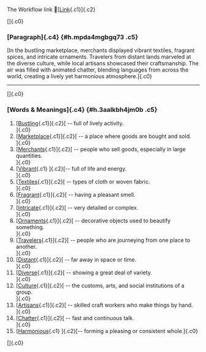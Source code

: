The Workflow link
👏[[Link](https://www.google.com/url?q=http://www.google.com&sa=D&source=editors&ust=1758600079703163&usg=AOvVaw2-BznSRKmGToK4MIOI_nzi){.c1}]{.c2}

[]{.c0}

### [Paragraph]{.c4} {#h.mpda4mgbgq73 .c5}

[In the bustling marketplace, merchants displayed vibrant textiles,
fragrant spices, and intricate ornaments. Travelers from distant lands
marveled at the diverse culture, while local artisans showcased their
craftsmanship. The air was filled with animated chatter, blending
languages from across the world, creating a lively yet harmonious
atmosphere.]{.c0}

------------------------------------------------------------------------

[]{.c0}

### [Words & Meanings]{.c4} {#h.3aalkbh4jm0b .c5}

1.  [[Bustling](https://www.google.com/url?q=http://www.google.com&sa=D&source=editors&ust=1758600079703986&usg=AOvVaw0YBannaef52FQvJW3ldmRf){.c1}]{.c2}[ --
    full of lively activity.\
    ]{.c0}
2.  [[Marketplace](https://www.google.com/url?q=http://www.google.com&sa=D&source=editors&ust=1758600079704141&usg=AOvVaw2Pf0HvoR_zUgnV5t7sJOgu){.c1}]{.c2}[ --
    a place where goods are bought and sold.\
    ]{.c0}
3.  [[Merchants](https://www.google.com/url?q=http://www.google.com&sa=D&source=editors&ust=1758600079704313&usg=AOvVaw0b7Hfvy3PwxbLkqrG5XqUO){.c1}]{.c2}[ --
    people who sell goods, especially in large quantities.\
    ]{.c0}
4.  [[Vibrant](https://www.google.com/url?q=http://www.google.com&sa=D&source=editors&ust=1758600079704446&usg=AOvVaw2ARjlQaQQQY4ANrBRdudIv){.c1}
    ]{.c2}[-- full of life and energy.\
    ]{.c0}
5.  [[Textiles](https://www.google.com/url?q=http://www.google.com&sa=D&source=editors&ust=1758600079704550&usg=AOvVaw3prMxmc7rOaPzD_t0gMqz8){.c1}]{.c2}[ --
    types of cloth or woven fabric.\
    ]{.c0}
6.  [[Fragrant](https://www.google.com/url?q=http://www.google.com&sa=D&source=editors&ust=1758600079704658&usg=AOvVaw3Us7rF7WcN0eaI9VT1P4A7){.c1}]{.c2}[ --
    having a pleasant smell.\
    ]{.c0}
7.  [[Intricate](https://www.google.com/url?q=http://www.google.com&sa=D&source=editors&ust=1758600079704758&usg=AOvVaw0ocBbr3G7mBWSAxQRJwaeH){.c1}]{.c2}[ --
    very detailed or complex.\
    ]{.c0}
8.  [[Ornaments](https://www.google.com/url?q=http://www.google.com&sa=D&source=editors&ust=1758600079704866&usg=AOvVaw2Q0-oPYlW6psxvRMhGGeb-){.c1}]{.c2}[ --
    decorative objects used to beautify something.\
    ]{.c0}
9.  [[Travelers](https://www.google.com/url?q=http://www.google.com&sa=D&source=editors&ust=1758600079705002&usg=AOvVaw3QAvgVfa_omZeLoKPgm85H){.c1}]{.c2}[ --
    people who are journeying from one place to another.\
    ]{.c0}
10. [[Distant](https://www.google.com/url?q=http://www.google.com&sa=D&source=editors&ust=1758600079705135&usg=AOvVaw2hUZ9Oev4FWMjSxKqE4FZC){.c1}]{.c2}[ --
    far away in space or time.\
    ]{.c0}
11. [[Diverse](https://www.google.com/url?q=http://www.google.com&sa=D&source=editors&ust=1758600079705242&usg=AOvVaw01k5BMMrTN6md636ORu_ho){.c1}]{.c2}[ --
    showing a great deal of variety.\
    ]{.c0}
12. [[Culture](https://www.google.com/url?q=http://www.google.com&sa=D&source=editors&ust=1758600079705349&usg=AOvVaw1KF1RFNfBdvrYmq3sSWI-Q){.c1}]{.c2}[ --
    the customs, arts, and social institutions of a group.\
    ]{.c0}
13. [[Artisans](https://www.google.com/url?q=http://www.google.com&sa=D&source=editors&ust=1758600079705477&usg=AOvVaw013jjkXaem0YZk1RgLgvmY){.c1}]{.c2}[ --
    skilled craft workers who make things by hand.\
    ]{.c0}
14. [[Chatter](https://www.google.com/url?q=http://www.google.com&sa=D&source=editors&ust=1758600079705597&usg=AOvVaw3brA5zuMTewUJ8eYIK97vz){.c1}]{.c2}[ --
    fast and continuous talk.\
    ]{.c0}
15. [[Harmonious](https://www.google.com/url?q=http://www.google.com&sa=D&source=editors&ust=1758600079705704&usg=AOvVaw23cRE2QlOCVPB93ecM-gjE){.c1}
    ]{.c2}[-- forming a pleasing or consistent whole.]{.c0}

[]{.c0}
